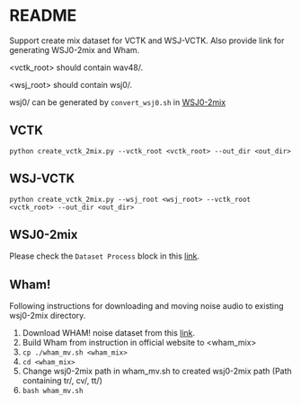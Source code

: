 README
======================
Support create mix dataset for VCTK and WSJ-VCTK.
Also provide link for generating WSJ0-2mix and Wham.

<vctk_root> should contain wav48/.

<wsj_root> should contain wsj0/.

wsj0/ can be generated by `convert_wsj0.sh` in [WSJ0-2mix](##WSJ0-2mix)


## VCTK

```
python create_vctk_2mix.py --vctk_root <vctk_root> --out_dir <out_dir>
```

## WSJ-VCTK

```
python create_vctk_2mix.py --wsj_root <wsj_root> --vctk_root <vctk_root> --out_dir <out_dir>
```

## WSJ0-2mix
Please check the `Dataset Process` block in this
[link](https://github.com/r06944010/Speech-Separation-TF2).

## Wham!
Following instructions for downloading and moving noise audio to existing
wsj0-2mix directory.

1. Download WHAM! noise dataset from this [link](http://wham.whisper.ai/).
2. Build Wham from instruction in official website to <wham_mix>
3. `cp ./wham_mv.sh <wham_mix>`
4. `cd <wham_mix>`
5. Change wsj0-2mix path in wham_mv.sh to created wsj0-2mix path (Path
   containing tr/, cv/, tt/)
6. `bash wham_mv.sh`

